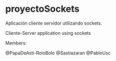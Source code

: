 # proyectoSockets
Aplicación cliente servidor utilizando sockets.

Cliente-Server application using sockets

Members:

@PapaDeAsti-RoloBolo
@Sastiazaran
@PabloUsc
